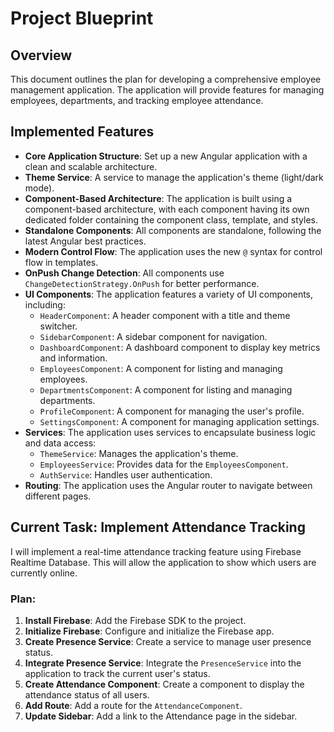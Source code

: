 # Project Blueprint

## Overview

This document outlines the plan for developing a comprehensive employee management application. The application will provide features for managing employees, departments, and tracking employee attendance.

## Implemented Features

*   **Core Application Structure**: Set up a new Angular application with a clean and scalable architecture.
*   **Theme Service**: A service to manage the application's theme (light/dark mode).
*   **Component-Based Architecture**: The application is built using a component-based architecture, with each component having its own dedicated folder containing the component class, template, and styles.
*   **Standalone Components**: All components are standalone, following the latest Angular best practices.
*   **Modern Control Flow**: The application uses the new `@` syntax for control flow in templates.
*   **OnPush Change Detection**: All components use `ChangeDetectionStrategy.OnPush` for better performance.
*   **UI Components**: The application features a variety of UI components, including:
    *   `HeaderComponent`: A header component with a title and theme switcher.
    *   `SidebarComponent`: A sidebar component for navigation.
    *   `DashboardComponent`: A dashboard component to display key metrics and information.
    *   `EmployeesComponent`: A component for listing and managing employees.
    *   `DepartmentsComponent`: A component for listing and managing departments.
    *   `ProfileComponent`: A component for managing the user's profile.
    *   `SettingsComponent`: A component for managing application settings.
*   **Services**: The application uses services to encapsulate business logic and data access:
    *   `ThemeService`: Manages the application's theme.
    *   `EmployeesService`: Provides data for the `EmployeesComponent`.
    *   `AuthService`: Handles user authentication.
*   **Routing**: The application uses the Angular router to navigate between different pages.

## Current Task: Implement Attendance Tracking

I will implement a real-time attendance tracking feature using Firebase Realtime Database. This will allow the application to show which users are currently online.

### Plan:

1.  **Install Firebase**: Add the Firebase SDK to the project.
2.  **Initialize Firebase**: Configure and initialize the Firebase app.
3.  **Create Presence Service**: Create a service to manage user presence status.
4.  **Integrate Presence Service**: Integrate the `PresenceService` into the application to track the current user's status.
5.  **Create Attendance Component**: Create a component to display the attendance status of all users.
6.  **Add Route**: Add a route for the `AttendanceComponent`.
7.  **Update Sidebar**: Add a link to the Attendance page in the sidebar.
